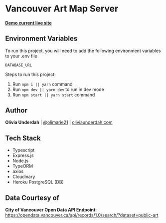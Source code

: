 # Vancouver Art Map Server
#### [Demo current live site](https://vancouver-art-map.vercel.app/)

## Environment Variables

To run this project, you will need to add the following environment variables to your .env file

`DATABASE_URL`

Steps to run this project:

1. Run `npm i || yarn` command
2. Run `npm dev || yarn dev` to run in dev mode
3. Run `npm start || yarn start` command

## Author

**Olivia Underdah** | [@olimarie21](https://github.com/olimarie21) | [oliviaunderdah.com](https://www.oliviaunderdah.com)
## Tech Stack

- Typescript
- Express.js
- Node.js
- TypeORM
- axios
- Cloudinary
- Heroku PostgreSQL (DB)

## Data Courtesy of

**City of Vancouver Open Data API Endpoint:** https://opendata.vancouver.ca/api/records/1.0/search/?dataset=public-art
